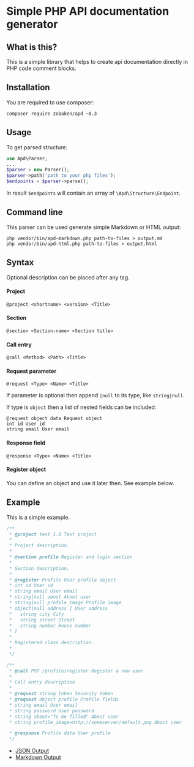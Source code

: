 # Simple PHP API documentation generator
## What is this?
This is a simple library that helps to create api documentation directly
 in PHP code comment blocks.
## Installation
You are required to use composer:
~~~
composer require zobaken/apd ~0.3
~~~
## Usage
To get parsed structure:
~~~php
use Apd\Parser;
...
$parser = new Parser();
$parser->path('path to your php files');
$endpoints = $parser->parse();
~~~
In result `$endpoints` will contain an array of `\Apd\Structure\Endpoint`.
## Command line
This parser can be used generate simple Markdown or HTML output:
~~~
php vendor/bin/apd-markdown.php path-to-files > output.md
php vendor/bin/apd-html.php path-to-files > output.html
~~~
## Syntax
Optional description can be placed after any tag.
#### Project
~~~
@project <shortname> <version> <Title> 
~~~
#### Section
~~~
@section <Section-name> <Section title> 
~~~
#### Call entry
~~~
@call <Method> <Path> <Title> 
~~~
#### Request parameter
~~~
@request <Type> <Name> <Title> 
~~~
If parameter is optional then append `|null` to its type, like `string|null`. 

If type is `object` then a list of nested fields can be included:
~~~
@request object data Request object
int id User id
string email User email
~~~
#### Response field
~~~
@response <Type> <Name> <Title> 
~~~
#### Register object
You can define an object and use it later then. See example below.
## Example
This is a simple example.
~~~php
/**
 * @project test 1.0 Test project
 *
 * Project description.
 *
 * @section profile Register and login section
 *
 * Section description.
 *
 * @register Profile User profile object
 * int id User id
 * string email User email
 * string|null about About user
 * string|null profile_image Profile image
 * object|null address { User address
 *   string city City
 *   string street Street
 *   string number House number
 * }
 *
 * Registered class description.
 *
 */

/**
 * @call PUT /profile/register Register a new user
 *
 * Call entry description
 *
 * @request string token Security token
 * @request object profile Profile fields
 * string email User email
 * string password User password
 * string about="To be filled" About user
 * string profile_image=http://someserver/default.png About user

 * @response Profile data User profile
 */
~~~
* [JSON Output](examples/example.json)
* [Markdown Output](examples/example.md)